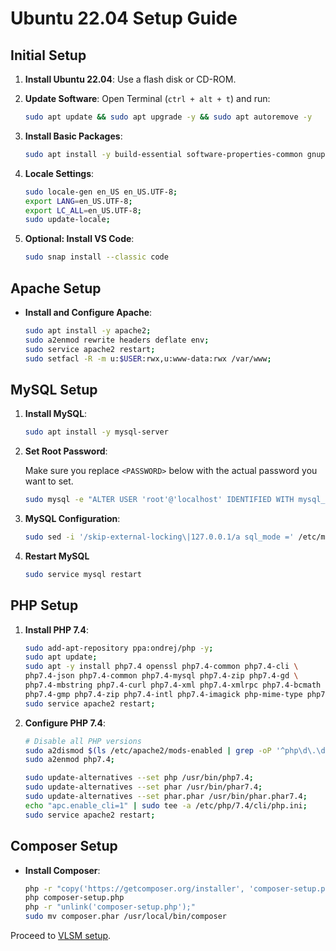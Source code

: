 # Ubuntu 22.04 Setup Guide

## Initial Setup

1. **Install Ubuntu 22.04**: Use a flash disk or CD-ROM.
2. **Update Software**: Open Terminal (`ctrl + alt + t`) and run:

    ```bash
    sudo apt update && sudo apt upgrade -y && sudo apt autoremove -y
    ```
3. **Install Basic Packages**:

    ```bash
    sudo apt install -y build-essential software-properties-common gnupg apt-transport-https ca-certificates lsb-release wget vim zip unzip curl acl snapd rsync git gdebi net-tools
    ```
4. **Locale Settings**:

    ```bash
	sudo locale-gen en_US en_US.UTF-8;
    export LANG=en_US.UTF-8;
    export LC_ALL=en_US.UTF-8;
    sudo update-locale;
    ```
5. **Optional: Install VS Code**:

    ```bash
    sudo snap install --classic code
    ```

## Apache Setup

* **Install and Configure Apache**:

    ```bash
    sudo apt install -y apache2;
    sudo a2enmod rewrite headers deflate env;
    sudo service apache2 restart;
    sudo setfacl -R -m u:$USER:rwx,u:www-data:rwx /var/www;
    ```

## MySQL Setup

1. **Install MySQL**:

    ```bash
    sudo apt install -y mysql-server
    ```
2. **Set Root Password**:

    Make sure you replace `<PASSWORD>` below with the actual password you want to set.

    ```bash
    sudo mysql -e "ALTER USER 'root'@'localhost' IDENTIFIED WITH mysql_native_password BY '<PASSWORD>'; FLUSH PRIVILEGES;"
    ```
3. **MySQL Configuration**:

    ```bash
    sudo sed -i '/skip-external-locking\|127.0.0.1/a sql_mode =' /etc/mysql/mysql.conf.d/mysqld.cnf

    ```
4. **Restart MySQL**

    ```bash
    sudo service mysql restart
    ```

## PHP Setup

1. **Install PHP 7.4**:

    ```bash
    sudo add-apt-repository ppa:ondrej/php -y;
    sudo apt update;
    sudo apt -y install php7.4 openssl php7.4-common php7.4-cli \
    php7.4-json php7.4-common php7.4-mysql php7.4-zip php7.4-gd \
    php7.4-mbstring php7.4-curl php7.4-xml php7.4-xmlrpc php7.4-bcmath \
    php7.4-gmp php7.4-zip php7.4-intl php7.4-imagick php-mime-type php7.4-apcu;
    sudo service apache2 restart;
    ```
2. **Configure PHP 7.4**:

    ```bash
    # Disable all PHP versions
    sudo a2dismod $(ls /etc/apache2/mods-enabled | grep -oP '^php\d\.\d') -f
    sudo a2enmod php7.4;

    sudo update-alternatives --set php /usr/bin/php7.4;
    sudo update-alternatives --set phar /usr/bin/phar7.4;
    sudo update-alternatives --set phar.phar /usr/bin/phar.phar7.4;
    echo "apc.enable_cli=1" | sudo tee -a /etc/php/7.4/cli/php.ini;
    sudo service apache2 restart;

    ```

## Composer Setup

* **Install Composer**:

    ```bash
    php -r "copy('https://getcomposer.org/installer', 'composer-setup.php');"
    php composer-setup.php
    php -r "unlink('composer-setup.php');"
    sudo mv composer.phar /usr/local/bin/composer
    ```

Proceed to [VLSM setup](../README.md).
